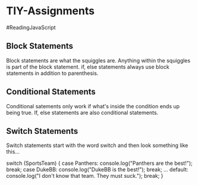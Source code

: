 # TIY-Assignments

#ReadingJavaScript

## Block Statements
Block statements are what the squiggles are.
Anything within the squiggles is part of the block statement.
if, else statements always use block statements in addition to parenthesis.

## Conditional Statements

Conditional satements only work if what's inside the condition ends up being true.
If, else statements are also conditional statements.

## Switch Statements

Switch statements start with the word switch and then look something like this...

switch (SportsTeam) {
  case Panthers:
    console.log("Panthers are the best!");
    break;
  case DukeBB:
    console.log("DukeBB is the best!");
    break;
    ...
  default:
    console.log("I don't know that team. They must suck.");
    break;
}
